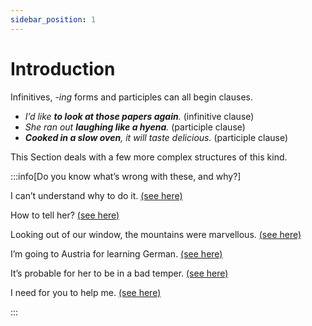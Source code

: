 ```yaml
---
sidebar_position: 1
---
```


# Introduction

Infinitives, *\-ing* forms and participles can all begin clauses.

- *I’d like **to look at those papers again**.* (infinitive clause)
- *She ran out **laughing like a hyena**.* (participle clause)
- ***Cooked in a slow oven**, it will taste delicious.* (participle clause)

This Section deals with a few more complex structures of this kind.

:::info[Do you know what’s wrong with these, and why?]

I can’t understand why to do it. [(see here)](./infinitives-after-question-words-who-to-etc#indirect-questions-tell-us-what-to-do)

How to tell her? [(see here)](./infinitives-after-question-words-who-to-etc#direct-questions-what-shall-we-do)

Looking out of our window, the mountains were marvellous. [(see here)](./participle-clauses#misrelated-participles-looking-out-of-the-window-the-mountains-)

I’m going to Austria for learning German. [(see here)](./infinitive-of-purpose-i-sat-down-to-rest#i-sat-down-to-rest)

It’s probable for her to be in a bad temper. [(see here)](./for-to#its-impossible-for--to-)

I need for you to help me. [(see here)](./for-to#after-verbs-ask-for--to-)

:::

